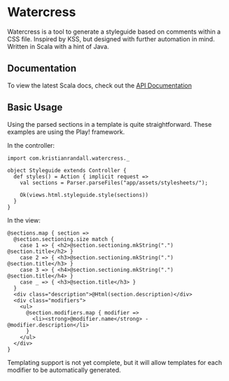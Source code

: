 Watercress
==========

Watercress is a tool to generate a styleguide based on comments within a CSS file. Inspired by KSS, but designed with further automation in mind. Written in Scala with a hint of Java.

Documentation
-------------

To view the latest Scala docs, check out the [API Documentation](http://randak.github.io/watercress/latest/api/#com.kristianrandall.watercress.package)

Basic Usage
-----------

Using the parsed sections in a template is quite straightforward. These examples are using the Play! framework.

In the controller:

```
import com.kristianrandall.watercress._

object Styleguide extends Controller {
  def styles() = Action { implicit request =>
    val sections = Parser.parseFiles("app/assets/stylesheets/");

    Ok(views.html.styleguide.style(sections))
  }
}
```

In the view:

```
@sections.map { section =>
  @section.sectioning.size match {
    case 1 => { <h2>@section.sectioning.mkString(".") @section.title</h2> }
    case 2 => { <h3>@section.sectioning.mkString(".") @section.title</h3> }
    case 3 => { <h4>@section.sectioning.mkString(".") @section.title</h4> }
    case _ => { <h3>@section.title</h3> }
  }
  <div class="description">@Html(section.description)</div>
  <div class="modifiers">
    <ul>
      @section.modifiers.map { modifier =>
        <li><strong>@modifier.name</strong> - @modifier.description</li>
      }
    </ul>
  </div>
}
```

Templating support is not yet complete, but it will allow templates for each modifier to be automatically generated.

